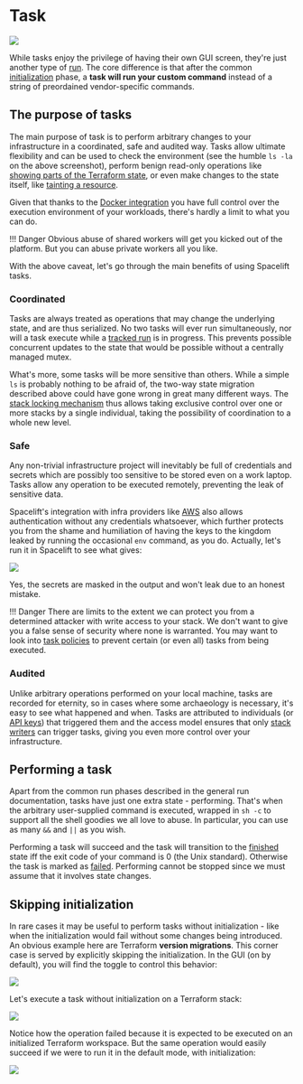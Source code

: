 # Task

![](/assets/images/Tasks_%C2%B7_Datadog_Synthetics__prod_.png)

While tasks enjoy the privilege of having their own GUI screen, they're just another type of [run](./). The core difference is that after the common [initialization](./#initializing) phase, a **task will run your custom command** instead of a string of preordained vendor-specific commands.

## The purpose of tasks

The main purpose of task is to perform arbitrary changes to your infrastructure in a coordinated, safe and audited way. Tasks allow ultimate flexibility and can be used to check the environment (see the humble `ls -la` on the above screenshot), perform benign read-only operations like [showing parts of the Terraform state](https://www.terraform.io/docs/commands/state/show.html), or even make changes to the state itself, like [tainting a resource](https://www.terraform.io/docs/commands/taint.html).

Given that thanks to the [Docker integration](../../integrations/docker.md) you have full control over the execution environment of your workloads, there's hardly a limit to what you can do.

!!! Danger
    Obvious abuse of shared workers will get you kicked out of the platform. But you can abuse private workers all you like.


With the above caveat, let's go through the main benefits of using Spacelift tasks.

### Coordinated

Tasks are always treated as operations that may change the underlying state, and are thus serialized. No two tasks will ever run simultaneously, nor will a task execute while a [tracked run](tracked.md) is in progress. This prevents possible concurrent updates to the state that would be possible without a centrally managed mutex.

What's more, some tasks will be more sensitive than others. While a simple `ls` is probably nothing to be afraid of, the two-way state migration described above could have gone wrong in great many different ways. The [stack locking mechanism](../stack/#stack-locking) thus allows taking exclusive control over one or more stacks by a single individual, taking the possibility of coordination to a whole new level.

### Safe

Any non-trivial infrastructure project will inevitably be full of credentials and secrets which are possibly too sensitive to be stored even on a work laptop. Tasks allow any operation to be executed remotely, preventing the leak of sensitive data.

Spacelift's integration with infra providers like [AWS](../../integrations/cloud-providers/aws.md) also allows authentication without any credentials whatsoever, which further protects you from the shame and humiliation of having the keys to the kingdom leaked by running the occasional `env` command, as you do. Actually, let's run it in Spacelift to see what gives:

![](/assets/images/env_%C2%B7_Datadog_Synthetics__prod_.png)

Yes, the secrets are masked in the output and won't leak due to an honest mistake.

!!! Danger
    There are limits to the extent we can protect you from a determined attacker with write access to your stack. We don't want to give you a false sense of security where none is warranted. You may want to look into [task policies](../policy/task-run-policy.md) to prevent certain (or even all) tasks from being executed.


### Audited

Unlike arbitrary operations performed on your local machine, tasks are recorded for eternity, so in cases where some archaeology is necessary, it's easy to see what happened and when. Tasks are attributed to individuals (or [API keys](../../integrations/api.md#api-key-management)) that triggered them and the access model ensures that only [stack writers](../stack/#access-readers-and-writers-teams) can trigger tasks, giving you even more control over your infrastructure.

## Performing a task

Apart from the common run phases described in the general run documentation, tasks have just one extra state - performing. That's when the arbitrary user-supplied command is executed, wrapped in `sh -c` to support all the shell goodies we all love to abuse. In particular, you can use as many `&&` and `||` as you wish.

Performing a task will succeed and the task will transition to the [finished](./#finished) state iff the exit code of your command is 0 (the Unix standard). Otherwise the task is marked as [failed](./#failed). Performing cannot be stopped since we must assume that it involves state changes.

## Skipping initialization

In rare cases it may be useful to perform tasks without initialization - like when the initialization would fail without some changes being introduced. An obvious example here are Terraform **version migrations**. This corner case is served by explicitly skipping the initialization. In the GUI (on by default), you will find the toggle to control this behavior:

![](/assets/images/Tasks_%C2%B7_Datadog_Synthetics__prod_%20%281%29.png)

Let's execute a task without initialization on a Terraform stack:

![](/assets/images/terraform_state_list_%C2%B7_Datadog_Synthetics__prod_.png)

Notice how the operation failed because it is expected to be executed on an initialized Terraform workspace. But the same operation would easily succeed if we were to run it in the default mode, with initialization:

![](/assets/images/terraform_state_list_%C2%B7_Datadog_Synthetics__prod_%20%281%29.png)

